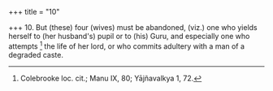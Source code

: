 +++
title = "10"

+++
10. But (these) four (wives) must be abandoned, (viz.) one who yields herself to (her husband's) pupil or to (his) Guru, and especially one who attempts [^4]  the life of her lord, or who commits adultery with a man of a degraded caste.


[^4]:  Colebrooke loc. cit.; Manu IX, 80; Yājñavalkya 1, 72.

